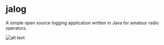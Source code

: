 # jalog
A simple open source logging application written in Java for amateur radio operators.

![alt text](https://github.com/septantrionalis/jalog/blob/master/images/1.jpeg)

